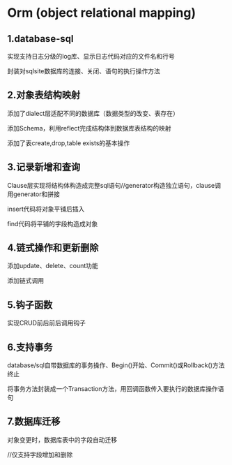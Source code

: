 # Orm (object relational mapping)

## 1.database-sql

实现支持日志分级的log库、显示日志代码对应的文件名和行号

封装对sqlsite数据库的连接、关闭、语句的执行操作方法

## 2.对象表结构映射

添加了dialect层适配不同的数据库（数据类型的改变、表存在）

添加Schema，利用reflect完成结构体到数据库表结构的映射

添加了表create,drop,table exists的基本操作

## 3.记录新增和查询

Clause层实现将结构体构造成完整sql语句//generator构造独立语句，clause调用generator和拼接

insert代码将对象平铺后插入

find代码将平铺的字段构造成对象

## 4.链式操作和更新删除

添加update、delete、count功能

添加链式调用

## 5.钩子函数

实现CRUD前后前后调用钩子

## 6.支持事务

database/sql自带数据库的事务操作、Begin()开始、Commit()或Rollback()方法终止

将事务方法封装成一个Transaction方法，用回调函数传入要执行的数据库操作语句

## 7.数据库迁移

对象变更时，数据库表中的字段自动迁移

//仅支持字段增加和删除

